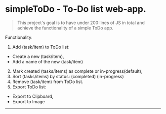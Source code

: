 # simpleToDo - To-Do list web-app. 

> This project's goal is to have under 200 lines of JS in total and achieve the functionality of a simple ToDo app.

Functionality:
1. Add (task/item) to ToDo list:
  - Create a new (task/item),
  - Add a name of the new (task/item)
2. Mark created (tasks/items) as complete or in-progress(default),
3. Sort (tasks/items) by status: (completed) (in-progress)
4. Remove (task/item) from ToDo list.
5. Export ToDo list:
  - Export to Clipboard,
  - Export to Image

---
